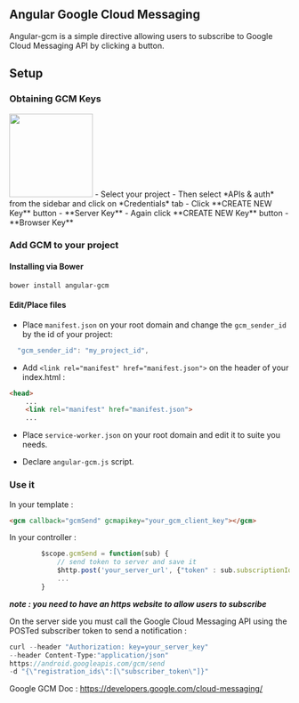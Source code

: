 ## Angular Google Cloud Messaging

Angular-gcm is a simple directive allowing users to subscribe to Google Cloud Messaging API by clicking a button.

## Setup

### Obtaining GCM Keys

<img src="http://images.google.com/intl/en_ALL/images/srpr/logo6w.png" width="150">
- Select your project
- Then select *APIs & auth* from the sidebar and click on *Credentials* tab
- Click **CREATE NEW Key** button
 - **Server Key**
- Again click **CREATE NEW Key** button
 - **Browser Key**

### Add GCM to your project

#### Installing via Bower

```
bower install angular-gcm
```

#### Edit/Place files

 - Place `manifest.json` on your root domain and change the `gcm_sender_id` by the id of your project:

```javascript
  "gcm_sender_id": "my_project_id",
```

 - Add `<link rel="manifest" href="manifest.json">` on the header of your index.html :

```html
<head>
	...
    <link rel="manifest" href="manifest.json">
    ...
```

 - Place `service-worker.json` on your root domain and edit it to suite you needs.

 - Declare `angular-gcm.js` script.

### Use it

In your template :

```html
<gcm callback="gcmSend" gcmapikey="your_gcm_client_key"></gcm>
```
In your controller :

```javascript
		$scope.gcmSend = function(sub) {
			// send token to server and save it
			$http.post('your_server_url', {"token" : sub.subscriptionId})
			...
		}
```

***note : you need to have an https website to allow users to subscribe***

On the server side you must call the Google Cloud Messaging API using the POSTed subscriber token to send a notification :

```javascript
curl --header "Authorization: key=your_server_key"
--header Content-Type:"application/json"
https://android.googleapis.com/gcm/send
-d "{\"registration_ids\":[\"subscriber_token\"]}"
```

Google GCM Doc : https://developers.google.com/cloud-messaging/